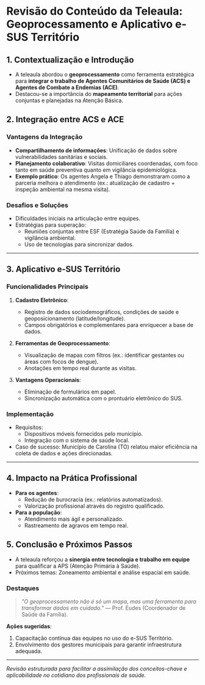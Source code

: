 # Revisão do Conteúdo da Teleaula: Geoprocessamento e Aplicativo e-SUS Território  

## **1. Contextualização e Introdução**  
- A teleaula abordou o **geoprocessamento** como ferramenta estratégica para **integrar o trabalho de Agentes Comunitários de Saúde (ACS) e Agentes de Combate a Endemias (ACE)**.  
- Destacou-se a importância do **mapeamento territorial** para ações conjuntas e planejadas na Atenção Básica.  

## **2. Integração entre ACS e ACE**  
### **Vantagens da Integração**  
- **Compartilhamento de informações**: Unificação de dados sobre vulnerabilidades sanitárias e sociais.  
- **Planejamento colaborativo**: Visitas domiciliares coordenadas, com foco tanto em saúde preventiva quanto em vigilância epidemiológica.  
- **Exemplo prático**: Os agentes Angela e Thiago demonstraram como a parceria melhora o atendimento (ex.: atualização de cadastro + inspeção ambiental na mesma visita).  

### **Desafios e Soluções**  
- Dificuldades iniciais na articulação entre equipes.  
- Estratégias para superação:  
  - Reuniões conjuntas entre ESF (Estratégia Saúde da Família) e vigilância ambiental.  
  - Uso de tecnologias para sincronizar dados.  

---

## **3. Aplicativo e-SUS Território**  
### **Funcionalidades Principais**  
1. **Cadastro Eletrônico**:  
   - Registro de dados sociodemográficos, condições de saúde e geoposicionamento (latitude/longitude).  
   - Campos obrigatórios e complementares para enriquecer a base de dados.  

2. **Ferramentas de Geoprocessamento**:  
   - Visualização de mapas com filtros (ex.: identificar gestantes ou áreas com focos de dengue).  
   - Anotações em tempo real durante as visitas.  

3. **Vantagens Operacionais**:  
   - Eliminação de formulários em papel.  
   - Sincronização automática com o prontuário eletrônico do SUS.  

### **Implementação**  
- Requisitos:  
  - Dispositivos móveis fornecidos pelo município.  
  - Integração com o sistema de saúde local.  
- Caso de sucesso: Município de Carolina (TO) relatou maior eficiência na coleta de dados e ações direcionadas.  

---

## **4. Impacto na Prática Profissional**  
- **Para os agentes**:  
  - Redução de burocracia (ex.: relatórios automatizados).  
  - Valorização profissional através do registro qualificado.  
- **Para a população**:  
  - Atendimento mais ágil e personalizado.  
  - Rastreamento de agravos em tempo real.  

## **5. Conclusão e Próximos Passos**  
- A teleaula reforçou a **sinergia entre tecnologia e trabalho em equipe** para qualificar a APS (Atenção Primária à Saúde).  
- Próximos temas: Zoneamento ambiental e análise espacial em saúde.  

### **Destaques**  
> *"O geoprocessamento não é só um mapa, mas uma ferramenta para transformar dados em cuidado."* — Prof. Eudes (Coordenador de Saúde da Família).  

**Ações sugeridas**:  
1. Capacitação contínua das equipes no uso do e-SUS Território.  
2. Envolvimento dos gestores municipais para garantir infraestrutura adequada.  

---  
*Revisão estruturada para facilitar a assimilação dos conceitos-chave e aplicabilidade no cotidiano dos profissionais de saúde.*